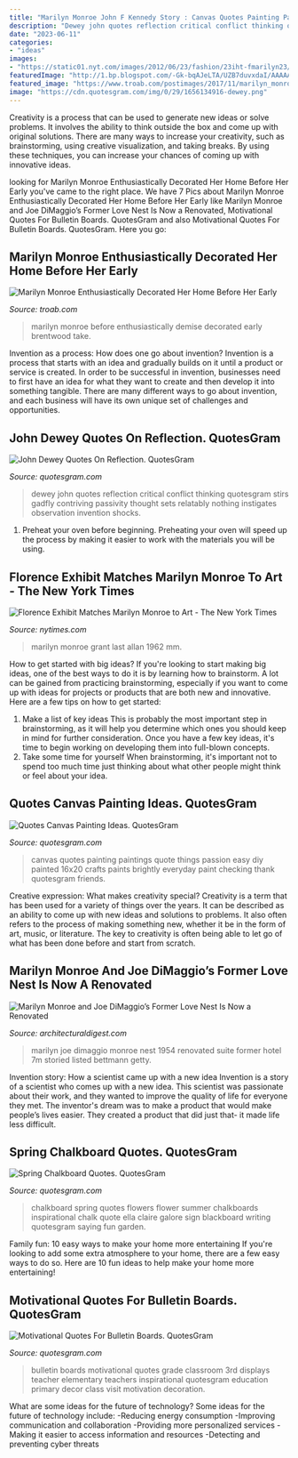 ```yaml
---
title: "Marilyn Monroe John F Kennedy Story : Canvas Quotes Painting Paintings Quote Things Passion Easy Diy Painted 16x20 Crafts Paints Brightly Everyday Paint Checking Thank Quotesgram Friends"
description: "Dewey john quotes reflection critical conflict thinking quotesgram stirs gadfly contriving passivity thought sets relatably nothing instigates observation invention shocks"
date: "2023-06-11"
categories:
- "ideas"
images:
- "https://static01.nyt.com/images/2012/06/23/fashion/23iht-fmarilyn23/23iht-fmarilyn23-superJumbo.jpg"
featuredImage: "http://1.bp.blogspot.com/-Gk-bqAJeLTA/UZB7duvxdaI/AAAAAAAAEmE/XOPg9p_wpdI/s1600/DSC_0799.jpg"
featured_image: "https://www.troab.com/postimages/2017/11/marilyn_monroe_enthusiastically_decorated_her_home_before_her_early_demise_20171129014039.jpg"
image: "https://cdn.quotesgram.com/img/0/29/1656134916-dewey.png"
---
```



Creativity is a process that can be used to generate new ideas or solve problems. It involves the ability to think outside the box and come up with original solutions. There are many ways to increase your creativity, such as brainstorming, using creative visualization, and taking breaks. By using these techniques, you can increase your chances of coming up with innovative ideas.

	

		
looking for Marilyn Monroe Enthusiastically Decorated Her Home Before Her Early you've came to the right place. We have 7 Pics about Marilyn Monroe Enthusiastically Decorated Her Home Before Her Early like Marilyn Monroe and Joe DiMaggio’s Former Love Nest Is Now a Renovated, Motivational Quotes For Bulletin Boards. QuotesGram and also Motivational Quotes For Bulletin Boards. QuotesGram. Here you go:
		
    
## Marilyn Monroe Enthusiastically Decorated Her Home Before Her Early

<img loading=lazy src="https://www.troab.com/postimages/2017/11/marilyn_monroe_enthusiastically_decorated_her_home_before_her_early_demise_20171129014039.jpg" onerror="this.onerror=null;this.src='https://tse3.mm.bing.net/th?id=OIP.aNHdLN35PlAhI6J4_wlTdAHaD4&amp;pid=15.1';" alt="Marilyn Monroe Enthusiastically Decorated Her Home Before Her Early">

_Source: troab.com_

>marilyn monroe before enthusiastically demise decorated early brentwood take. 

	

Invention as a process: How does one go about invention?
Invention is a process that starts with an idea and gradually builds on it until a product or service is created. In order to be successful in invention, businesses need to first have an idea for what they want to create and then develop it into something tangible. There are many different ways to go about invention, and each business will have its own unique set of challenges and opportunities.

    
## John Dewey Quotes On Reflection. QuotesGram

<img loading=lazy src="https://cdn.quotesgram.com/img/0/29/1656134916-dewey.png" onerror="this.onerror=null;this.src='https://tse4.mm.bing.net/th?id=OIP.y8PPzBN4nekx_Q0SZG8QfAHaHa&amp;pid=15.1';" alt="John Dewey Quotes On Reflection. QuotesGram">

_Source: quotesgram.com_

>dewey john quotes reflection critical conflict thinking quotesgram stirs gadfly contriving passivity thought sets relatably nothing instigates observation invention shocks. 

	

1. Preheat your oven before beginning. Preheating your oven will speed up the process by making it easier to work with the materials you will be using.

    
## Florence Exhibit Matches Marilyn Monroe To Art - The New York Times

<img loading=lazy src="https://static01.nyt.com/images/2012/06/23/fashion/23iht-fmarilyn23/23iht-fmarilyn23-superJumbo.jpg" onerror="this.onerror=null;this.src='https://tse4.mm.bing.net/th?id=OIP.4OFG8N_t5RApkLxFR95AzgHaJ9&amp;pid=15.1';" alt="Florence Exhibit Matches Marilyn Monroe to Art - The New York Times">

_Source: nytimes.com_

>marilyn monroe grant last allan 1962 mm. 

	

How to get started with big ideas?
If you're looking to start making big ideas, one of the best ways to do it is by learning how to brainstorm. A lot can be gained from practicing brainstorming, especially if you want to come up with ideas for projects or products that are both new and innovative. Here are a few tips on how to get started: 
1. Make a list of key ideas 
This is probably the most important step in brainstorming, as it will help you determine which ones you should keep in mind for further consideration. Once you have a few key ideas, it's time to begin working on developing them into full-blown concepts. 
2. Take some time for yourself 
When brainstorming, it's important not to spend too much time just thinking about what other people might think or feel about your idea.

    
## Quotes Canvas Painting Ideas. QuotesGram

<img loading=lazy src="https://cdn.quotesgram.com/img/20/10/866639507-canvas.jpg" onerror="this.onerror=null;this.src='https://tse2.mm.bing.net/th?id=OIP.6F9i2TJYEyqnfAO5UTH09AHaJ4&amp;pid=15.1';" alt="Quotes Canvas Painting Ideas. QuotesGram">

_Source: quotesgram.com_

>canvas quotes painting paintings quote things passion easy diy painted 16x20 crafts paints brightly everyday paint checking thank quotesgram friends. 

	

Creative expression: What makes creativity special?
Creativity is a term that has been used for a variety of things over the years. It can be described as an ability to come up with new ideas and solutions to problems. It also often refers to the process of making something new, whether it be in the form of art, music, or literature. The key to creativity is often being able to let go of what has been done before and start from scratch.

    
## Marilyn Monroe And Joe DiMaggio’s Former Love Nest Is Now A Renovated

<img loading=lazy src="https://media.architecturaldigest.com/photos/5b1047dda7a427430454e7e7/16:9/w_2560%2Cc_limit/GettyImages-517251652.jpg" onerror="this.onerror=null;this.src='https://tse1.mm.bing.net/th?id=OIP.LjKrD3JyOwA9a1JSgTCkmwHaEK&amp;pid=15.1';" alt="Marilyn Monroe and Joe DiMaggio’s Former Love Nest Is Now a Renovated">

_Source: architecturaldigest.com_

>marilyn joe dimaggio monroe nest 1954 renovated suite former hotel 7m storied listed bettmann getty. 

	

Invention story: How a scientist came up with a new idea
Invention is a story of a scientist who comes up with a new idea. This scientist was passionate about their work, and they wanted to improve the quality of life for everyone they met. The inventor's dream was to make a product that would make people’s lives easier. They created a product that did just that- it made life less difficult.

    
## Spring Chalkboard Quotes. QuotesGram

<img loading=lazy src="http://1.bp.blogspot.com/-Gk-bqAJeLTA/UZB7duvxdaI/AAAAAAAAEmE/XOPg9p_wpdI/s1600/DSC_0799.jpg" onerror="this.onerror=null;this.src='https://tse2.mm.bing.net/th?id=OIP.sfG0PTtyKYZmO-Y4WnozPAHaLR&amp;pid=15.1';" alt="Spring Chalkboard Quotes. QuotesGram">

_Source: quotesgram.com_

>chalkboard spring quotes flowers flower summer chalkboards inspirational chalk quote ella claire galore sign blackboard writing quotesgram saying fun garden. 

	

Family fun: 10 easy ways to make your home more entertaining
If you're looking to add some extra atmosphere to your home, there are a few easy ways to do so. Here are 10 fun ideas to help make your home more entertaining!

    
## Motivational Quotes For Bulletin Boards. QuotesGram

<img loading=lazy src="https://cdn.quotesgram.com/img/15/87/1182143440-1fd7f25d1daebdbd47d70657d98985a9.jpg" onerror="this.onerror=null;this.src='https://tse1.mm.bing.net/th?id=OIP.ZumoFtyUMCsr08GlTNyS6AHaKB&amp;pid=15.1';" alt="Motivational Quotes For Bulletin Boards. QuotesGram">

_Source: quotesgram.com_

>bulletin boards motivational quotes grade classroom 3rd displays teacher elementary teachers inspirational quotesgram education primary decor class visit motivation decoration. 

	

What are some ideas for the future of technology?
Some ideas for the future of technology include: 
-Reducing energy consumption 
-Improving communication and collaboration 
-Providing more personalized services 
-Making it easier to access information and resources 
-Detecting and preventing cyber threats

